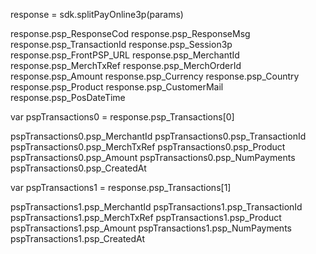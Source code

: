 response = sdk.splitPayOnline3p(params)

response.psp_ResponseCod
response.psp_ResponseMsg
response.psp_TransactionId
response.psp_Session3p
response.psp_FrontPSP_URL
response.psp_MerchantId
response.psp_MerchTxRef
response.psp_MerchOrderId
response.psp_Amount
response.psp_Currency
response.psp_Country
response.psp_Product
response.psp_CustomerMail
response.psp_PosDateTime

var pspTransactions0 = response.psp_Transactions[0]

pspTransactions0.psp_MerchantId
pspTransactions0.psp_TransactionId
pspTransactions0.psp_MerchTxRef
pspTransactions0.psp_Product
pspTransactions0.psp_Amount
pspTransactions0.psp_NumPayments
pspTransactions0.psp_CreatedAt

var pspTransactions1 = response.psp_Transactions[1]

pspTransactions1.psp_MerchantId
pspTransactions1.psp_TransactionId
pspTransactions1.psp_MerchTxRef
pspTransactions1.psp_Product
pspTransactions1.psp_Amount
pspTransactions1.psp_NumPayments
pspTransactions1.psp_CreatedAt


